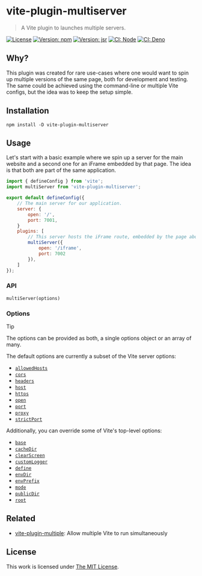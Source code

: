 # vite-plugin-multiserver

> A Vite plugin to launches multiple servers.

[![License](https://img.shields.io/github/license/idleberg/vite-plugin-multiserver?color=blue&style=for-the-badge)](https://github.com/idleberg/vite-plugin-multiserver/blob/main/LICENSE)
[![Version: npm](https://img.shields.io/npm/v/vite-plugin-multiserver?style=for-the-badge)](https://www.npmjs.org/package/vite-plugin-multiserver)
[![Version: jsr](https://img.shields.io/jsr/v/@idleberg/vite-plugin-multiserver?style=for-the-badge)](https://jsr.io/@idleberg/vite-plugin-multiserver)
[![CI: Node](https://img.shields.io/github/actions/workflow/status/idleberg/vite-plugin-multiserver/node.yml?logo=nodedotjs&logoColor=white&style=for-the-badge)](https://github.com/idleberg/vite-plugin-multiserver/actions/workflows/node.yml)
[![CI: Deno](https://img.shields.io/github/actions/workflow/status/idleberg/vite-plugin-multiserver/deno.yml?logo=deno&logoColor=white&style=for-the-badge)](https://github.com/idleberg/vite-plugin-multiserver/actions/workflows/deno.yml)

## Why?

This plugin was created for rare use-cases where one would want to spin up multiple versions of the same page, both for development and testing. The same could be achieved using the command-line or multiple Vite configs, but the idea was to keep the setup simple.

## Installation

```shell
npm install -D vite-plugin-multiserver
```

## Usage

Let's start with a basic example where we spin up a server for the main website and a second one for an iFrame embedded by that page. The idea is that both are part of the same application.

```javascript
import { defineConfig } from 'vite';
import multiServer from 'vite-plugin-multiserver';

export default defineConfig({
	// The main server for our application.
	server: {
		open: '/',
		port: 7001,
	}
	plugins: [
		// This server hosts the iFrame route, embedded by the page above.
		multiServer({
			open: '/iframe',
			port: 7002
		}),
	]
});
```

### API

`multiServer(options)`

### Options

> [!TIP]
> The options can be provided as both, a single options object or an array of many.

The default options are currently a subset of the Vite server options:

- [`allowedHosts`](https://vite.dev/config/server-options.html#server-allowedhosts)
- [`cors`](https://vite.dev/config/server-options.html#server-cors)
- [`headers`](https://vite.dev/config/server-options.html#server-headers)
- [`host`](https://vite.dev/config/server-options.html#server-host)
- [`https`](https://vite.dev/config/server-options.html#server-https)
- [`open`](https://vite.dev/config/server-options.html#server-open)
- [`port`](https://vite.dev/config/server-options.html#server-port)
- [`proxy`](https://vite.dev/config/server-options.html#server-proxy)
- [`strictPort`](https://vite.dev/config/server-options.html#server-strictport)

Additionally, you can override some of Vite's top-level options:

- [`base`](https://vite.dev/config/shared-options.html#base)
- [`cacheDir`](https://vite.dev/config/shared-options.html#cachedir)
- [`clearScreen`](https://vite.dev/config/shared-options.html#clearscreen)
- [`customLogger`](https://vite.dev/config/shared-options.html#customlogger)
- [`define`](https://vite.dev/config/shared-options.html#define)
- [`envDir`](https://vite.dev/config/shared-options.html#envdir)
- [`envPrefix`](https://vite.dev/config/shared-options.html#envprefix)
- [`mode`](https://vite.dev/config/shared-options.html#mode)
- [`publicDir`](https://vite.dev/config/shared-options.html#publicdir)
- [`root`](https://vite.dev/config/shared-options.html#root)

## Related

- [vite-plugin-multiple](https://github.com/vite-plugin/vite-plugin-multiple): Allow multiple Vite to run simultaneously

## License

This work is licensed under [The MIT License](LICENSE).
